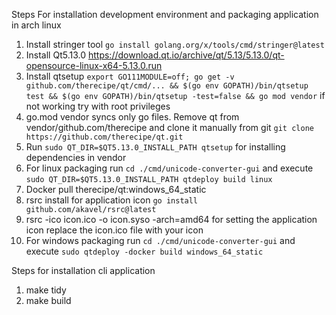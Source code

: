 Steps For installation development environment and packaging application in arch linux
1. Install stringer tool ```go install golang.org/x/tools/cmd/stringer@latest``` 
2. Install Qt5.13.0 https://download.qt.io/archive/qt/5.13/5.13.0/qt-opensource-linux-x64-5.13.0.run
3. Install qtsetup ```export GO111MODULE=off; go get -v github.com/therecipe/qt/cmd/... && $(go env GOPATH)/bin/qtsetup test && $(go env GOPATH)/bin/qtsetup -test=false && go mod vendor``` if not working try with root privileges
4. go.mod vendor syncs only go files. Remove qt from vendor/github.com/therecipe and clone it manually from git ```git clone https://github.com/therecipe/qt.git```
5. Run ```sudo QT_DIR=$QT5.13.0_INSTALL_PATH qtsetup``` for installing dependencies in vendor
6. For linux packaging run ```cd ./cmd/unicode-converter-gui``` and execute ```sudo QT_DIR=$QT5.13.0_INSTALL_PATH qtdeploy build linux```
7. Docker pull therecipe/qt:windows_64_static
8. rsrc install for application icon ```go install github.com/akavel/rsrc@latest```
9. rsrc -ico icon.ico -o icon.syso -arch=amd64 for setting the application icon replace the icon.ico file with your icon
10. For windows packaging run ```cd ./cmd/unicode-converter-gui``` and execute ```sudo qtdeploy -docker build windows_64_static```


Steps for installation cli application
1. make tidy
2. make build